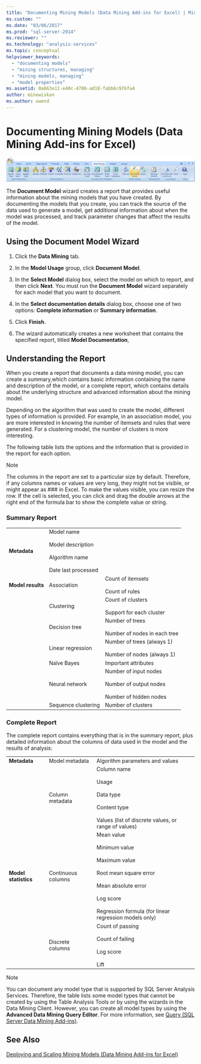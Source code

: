 ```yaml
---
title: "Documenting Mining Models (Data Mining Add-ins for Excel) | Microsoft Docs"
ms.custom: ""
ms.date: "03/06/2017"
ms.prod: "sql-server-2014"
ms.reviewer: ""
ms.technology: "analysis-services"
ms.topic: conceptual
helpviewer_keywords: 
  - "documenting models"
  - "mining structures, managing"
  - "mining models, managing"
  - "model properties"
ms.assetid: 0a663e11-e40c-4708-ad18-fabb6c976fa4
author: minewiskan
ms.author: owend
---
```

# Documenting Mining Models (Data Mining Add-ins for Excel)
  ![Document Model button, Data Mining ribbon](media/dmc-docmodel.gif "Document Model button, Data Mining ribbon")  
  
 The **Document Model** wizard creates a report that provides useful information about the mining models that you have created. By documenting the models that you create, you can track the source of the data used to generate a model, get additional information about when the model was processed, and track parameter changes that affect the results of the model.  
  
## Using the Document Model Wizard  
  
1.  Click the **Data Mining** tab.  
  
2.  In the **Model Usage** group, click **Document Model**.  
  
3.  In the **Select Model** dialog box, select the model on which to report, and then click **Next**. You must run the **Document Model** wizard separately for each model that you want to document.  
  
4.  In the **Select documentation details** dialog box, choose one of two options: **Complete information** or **Summary information**.  
  
5.  Click **Finish**.  
  
6.  The wizard automatically creates a new worksheet that contains the specified report, titled **Model Documentation**,  
  
## Understanding the Report  
 When you create a report that documents a data mining model, you can create a summary,which contains basic information containing the name and description of the model, or a complete report, which contains details about the underlying structure and advanced information about the mining model.  
  
 Depending on the algorithm that was used to create the model, different types of information is provided. For example, in an association model, you are more interested in knowing the number of itemsets and rules that were generated. For a clustering model, the number of clusters is more interesting.  
  
 The following table lists the options and the information that is provided in the report for each option.  
  
> [!NOTE]  
>  The columns in the report are set to a particular size by default. Therefore, if any columns names or values are very long, they might not be visible, or might appear as ### in Excel. To make the values visible, you can resize the row. If the cell is selected, you can click and drag the double arrows at the right end of the formula bar to show the complete value or string.  
  
### Summary Report  
  
||||  
|-|-|-|  
|**Metadata**|Model name<br /><br /> Model description<br /><br /> Algorithm name<br /><br /> Date last processed||  
|**Model results**|Association|Count of itemsets<br /><br /> Count of rules|  
||Clustering|Count of clusters<br /><br /> Support for each cluster|  
||Decision tree|Number of trees<br /><br /> Number of nodes in each tree|  
||Linear regression|Number of trees (always 1)<br /><br /> Number of nodes (always 1)|  
||Naïve Bayes|Important attributes|  
||Neural network|Number of input nodes<br /><br /> Number of output nodes<br /><br /> Number of hidden nodes|  
||Sequence clustering|Number of clusters|  
  
### Complete Report  
 The complete report contains everything that is in the summary report, plus  detailed information about the columns of data used in the model and the results of analysis:  
  
||||  
|-|-|-|  
|**Metadata**|Model metadata|Algorithm parameters and values|  
||Column metadata|Column name<br /><br /> Usage<br /><br /> Data type<br /><br /> Content type<br /><br /> Values (list of discrete values, or range of values)|  
|**Model statistics**|Continuous columns|Mean value<br /><br /> Minimum value<br /><br /> Maximum value<br /><br /> Root mean square error<br /><br /> Mean absolute error<br /><br /> Log score<br /><br /> Regression formula (for linear regression models only)|  
||Discrete columns|Count of passing<br /><br /> Count of failing<br /><br /> Log score<br /><br /> Lift|  
  
> [!NOTE]  
>  You can document any model type that is supported by SQL Server Analysis Services. Therefore, the table lists some model types that cannot be created by using the Table Analysis Tools or by using the wizards in the Data Mining Client. However, you can create all model types by using the **Advanced Data Mining Query Editor**. For more information, see [Query &#40;SQL Server Data Mining Add-ins&#41;](query-sql-server-data-mining-add-ins.md).  
  
## See Also  
 [Deploying and Scaling Mining Models &#40;Data Mining Add-ins for Excel&#41;](deploying-and-scaling-mining-models-data-mining-add-ins-for-excel.md)  
  
  
